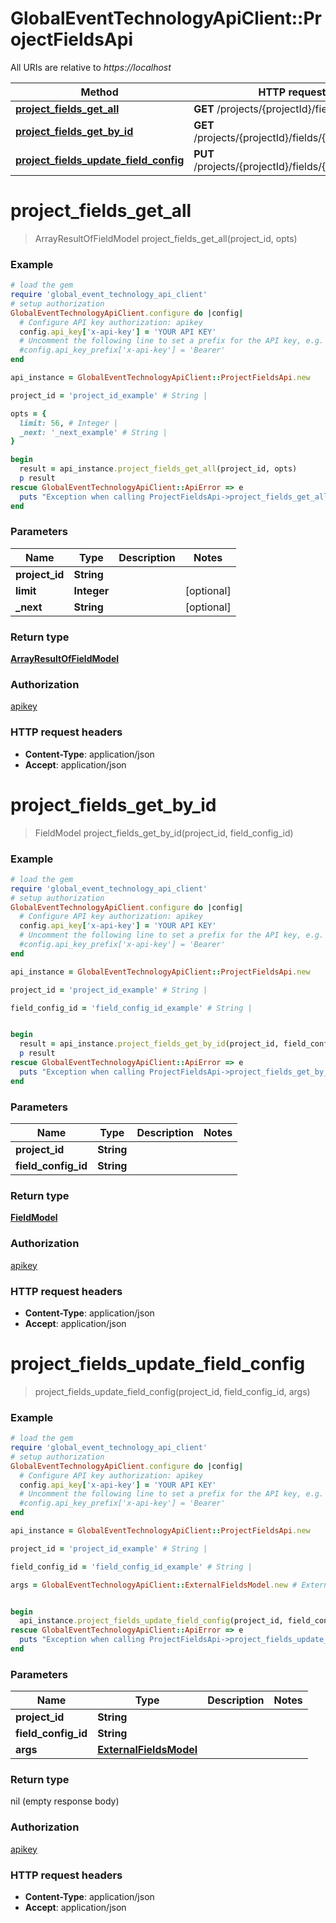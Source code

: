 # GlobalEventTechnologyApiClient::ProjectFieldsApi

All URIs are relative to *https://localhost*

Method | HTTP request | Description
------------- | ------------- | -------------
[**project_fields_get_all**](ProjectFieldsApi.md#project_fields_get_all) | **GET** /projects/{projectId}/fields | 
[**project_fields_get_by_id**](ProjectFieldsApi.md#project_fields_get_by_id) | **GET** /projects/{projectId}/fields/{fieldConfigId} | 
[**project_fields_update_field_config**](ProjectFieldsApi.md#project_fields_update_field_config) | **PUT** /projects/{projectId}/fields/{fieldConfigId} | 


# **project_fields_get_all**
> ArrayResultOfFieldModel project_fields_get_all(project_id, opts)



### Example
```ruby
# load the gem
require 'global_event_technology_api_client'
# setup authorization
GlobalEventTechnologyApiClient.configure do |config|
  # Configure API key authorization: apikey
  config.api_key['x-api-key'] = 'YOUR API KEY'
  # Uncomment the following line to set a prefix for the API key, e.g. 'Bearer' (defaults to nil)
  #config.api_key_prefix['x-api-key'] = 'Bearer'
end

api_instance = GlobalEventTechnologyApiClient::ProjectFieldsApi.new

project_id = 'project_id_example' # String | 

opts = { 
  limit: 56, # Integer | 
  _next: '_next_example' # String | 
}

begin
  result = api_instance.project_fields_get_all(project_id, opts)
  p result
rescue GlobalEventTechnologyApiClient::ApiError => e
  puts "Exception when calling ProjectFieldsApi->project_fields_get_all: #{e}"
end
```

### Parameters

Name | Type | Description  | Notes
------------- | ------------- | ------------- | -------------
 **project_id** | **String**|  | 
 **limit** | **Integer**|  | [optional] 
 **_next** | **String**|  | [optional] 

### Return type

[**ArrayResultOfFieldModel**](ArrayResultOfFieldModel.md)

### Authorization

[apikey](../README.md#apikey)

### HTTP request headers

 - **Content-Type**: application/json
 - **Accept**: application/json



# **project_fields_get_by_id**
> FieldModel project_fields_get_by_id(project_id, field_config_id)



### Example
```ruby
# load the gem
require 'global_event_technology_api_client'
# setup authorization
GlobalEventTechnologyApiClient.configure do |config|
  # Configure API key authorization: apikey
  config.api_key['x-api-key'] = 'YOUR API KEY'
  # Uncomment the following line to set a prefix for the API key, e.g. 'Bearer' (defaults to nil)
  #config.api_key_prefix['x-api-key'] = 'Bearer'
end

api_instance = GlobalEventTechnologyApiClient::ProjectFieldsApi.new

project_id = 'project_id_example' # String | 

field_config_id = 'field_config_id_example' # String | 


begin
  result = api_instance.project_fields_get_by_id(project_id, field_config_id)
  p result
rescue GlobalEventTechnologyApiClient::ApiError => e
  puts "Exception when calling ProjectFieldsApi->project_fields_get_by_id: #{e}"
end
```

### Parameters

Name | Type | Description  | Notes
------------- | ------------- | ------------- | -------------
 **project_id** | **String**|  | 
 **field_config_id** | **String**|  | 

### Return type

[**FieldModel**](FieldModel.md)

### Authorization

[apikey](../README.md#apikey)

### HTTP request headers

 - **Content-Type**: application/json
 - **Accept**: application/json



# **project_fields_update_field_config**
> project_fields_update_field_config(project_id, field_config_id, args)



### Example
```ruby
# load the gem
require 'global_event_technology_api_client'
# setup authorization
GlobalEventTechnologyApiClient.configure do |config|
  # Configure API key authorization: apikey
  config.api_key['x-api-key'] = 'YOUR API KEY'
  # Uncomment the following line to set a prefix for the API key, e.g. 'Bearer' (defaults to nil)
  #config.api_key_prefix['x-api-key'] = 'Bearer'
end

api_instance = GlobalEventTechnologyApiClient::ProjectFieldsApi.new

project_id = 'project_id_example' # String | 

field_config_id = 'field_config_id_example' # String | 

args = GlobalEventTechnologyApiClient::ExternalFieldsModel.new # ExternalFieldsModel | 


begin
  api_instance.project_fields_update_field_config(project_id, field_config_id, args)
rescue GlobalEventTechnologyApiClient::ApiError => e
  puts "Exception when calling ProjectFieldsApi->project_fields_update_field_config: #{e}"
end
```

### Parameters

Name | Type | Description  | Notes
------------- | ------------- | ------------- | -------------
 **project_id** | **String**|  | 
 **field_config_id** | **String**|  | 
 **args** | [**ExternalFieldsModel**](ExternalFieldsModel.md)|  | 

### Return type

nil (empty response body)

### Authorization

[apikey](../README.md#apikey)

### HTTP request headers

 - **Content-Type**: application/json
 - **Accept**: application/json



